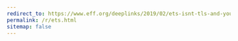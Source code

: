 ```yaml
---
redirect_to: https://www.eff.org/deeplinks/2019/02/ets-isnt-tls-and-you-shouldnt-use-it
permalink: /r/ets.html
sitemap: false
---
```


